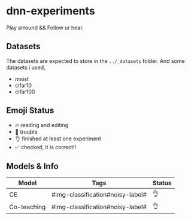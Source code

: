 # dnn-experiments

Play arround && Follow ur hear. 

## Datasets

The datasets are expected to store in the `../_datasets` folder. And some datasets i used, 
- mnist
- cifar10
- cifar100

## Emoji Status
- :fire: reading and editing
- :robot: trouble
- :ok_hand: finished at least one experiment
- :white_check_mark: checked, it is correct!!

## Models & Info

| Model |Tags| Status |
|-------|----|--------|
CE|#img-classification#noisy-label#|:ok_hand:
Co-teaching|#img-classification#noisy-label#|:ok_hand:
